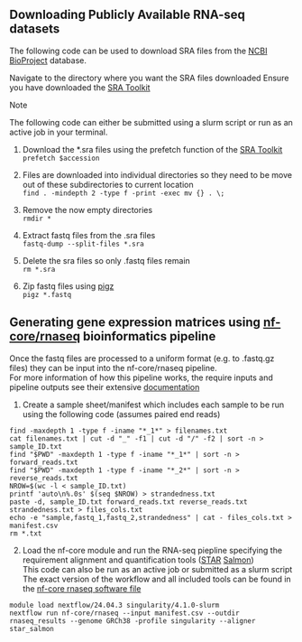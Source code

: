 ## Downloading Publicly Available RNA-seq datasets
The following code can be used to download SRA files from the [NCBI BioProject](https://www.ncbi.nlm.nih.gov/bioproject/) database.

Navigate to the directory where you want the SRA files downloaded
Ensure you have downloaded the [SRA Toolkit](https://github.com/ncbi/sra-tools/wiki/02.-Installing-SRA-Toolkit)  

> [!NOTE]
> The following code can either be submitted using a slurm script or run as an active job in your terminal.

1. Download the *.sra files using the prefetch function of the [SRA Toolkit](https://github.com/ncbi/sra-tools/wiki/02.-Installing-SRA-Toolkit)\
`prefetch $accession`

2. Files are downloaded into individual directories so they need to be move out of these subdirectories to current location\
`find . -mindepth 2 -type f -print -exec mv {} . \;`

3. Remove the now empty directories\
`rmdir *`

4. Extract fastq files from the .sra files\
`fastq-dump --split-files *.sra`

5. Delete the sra files so only .fastq files remain\
`rm *.sra`

6. Zip fastq files using [pigz](https://zlib.net/pigz/)\
`pigz *.fastq`

## Generating gene expression matrices using [nf-core/rnaseq](https://nf-co.re/rnaseq/3.19.0/) bioinformatics pipeline
Once the fastq files are processed to a uniform format (e.g. to .fastq.gz files) they can be input into the nf-core/rnaseq pipeline.\
For more information of how this pipeline works, the require inputs and pipeline outputs see their extensive [documentation](https://nf-co.re/rnaseq/3.19.0/docs/usage/)

1. Create a sample sheet/manifest which includes each sample to be run using the following code (assumes paired end reads)
```
find -maxdepth 1 -type f -iname "*_1*" > filenames.txt
cat filenames.txt | cut -d "_" -f1 | cut -d "/" -f2 | sort -n > sample_ID.txt
find "$PWD" -maxdepth 1 -type f -iname "*_1*" | sort -n > forward_reads.txt
find "$PWD" -maxdepth 1 -type f -iname "*_2*" | sort -n > reverse_reads.txt
NROW=$(wc -l < sample_ID.txt)
printf 'auto\n%.0s' $(seq $NROW) > strandedness.txt
paste -d, sample_ID.txt forward_reads.txt reverse_reads.txt strandedness.txt > files_cols.txt
echo -e "sample,fastq_1,fastq_2,strandedness" | cat - files_cols.txt > manifest.csv
rm *.txt
```

2. Load the nf-core module and run the RNA-seq piepline specifying the requirement alignment and quantification tools ([STAR](https://github.com/alexdobin/STAR) [Salmon](https://combine-lab.github.io/salmon/))\
This code can also be run as an active job or submitted as a slurm script
The exact version of the workflow and all included tools can be found in the [nf-core rnaseq software file](nf_core_rnaseq_software_version.yml)
```
module load nextflow/24.04.3 singularity/4.1.0-slurm
nextflow run nf-core/rnaseq --input manifest.csv --outdir rnaseq_results --genome GRCh38 -profile singularity --aligner star_salmon
```
